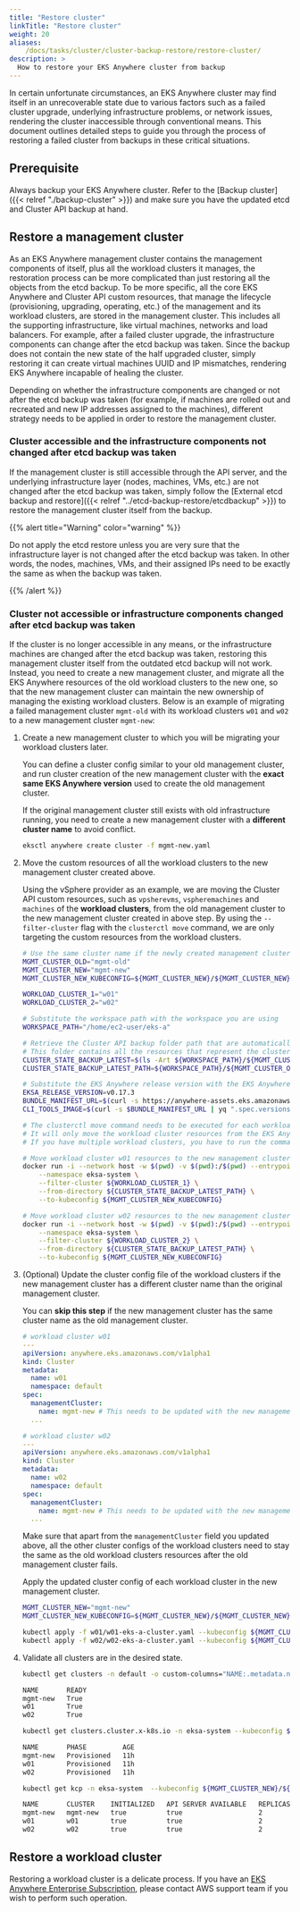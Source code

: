 ```yaml
---
title: "Restore cluster"
linkTitle: "Restore cluster"
weight: 20
aliases:
    /docs/tasks/cluster/cluster-backup-restore/restore-cluster/
description: >
  How to restore your EKS Anywhere cluster from backup
---
```


In certain unfortunate circumstances, an EKS Anywhere cluster may find itself in an unrecoverable state due to various factors such as a failed cluster upgrade, underlying infrastructure problems, or network issues, rendering the cluster inaccessible through conventional means. This document outlines detailed steps to guide you through the process of restoring a failed cluster from backups in these critical situations.

## Prerequisite

Always backup your EKS Anywhere cluster. Refer to the [Backup cluster]({{< relref "./backup-cluster" >}}) and make sure you have the updated etcd and Cluster API backup at hand.

## Restore a management cluster

As an EKS Anywhere management cluster contains the management components of itself, plus all the workload clusters it manages, the restoration process can be more complicated than just restoring all the objects from the etcd backup. To be more specific, all the core EKS Anywhere and Cluster API custom resources, that manage the lifecycle (provisioning, upgrading, operating, etc.) of the management and its workload clusters, are stored in the management cluster. This includes all the supporting infrastructure, like virtual machines, networks and load balancers. For example, after a failed cluster upgrade, the infrastructure components can change after the etcd backup was taken. Since the backup does not contain the new state of the half upgraded cluster, simply restoring it can create virtual machines UUID and IP mismatches, rendering EKS Anywhere incapable of healing the cluster.

Depending on whether the infrastructure components are changed or not after the etcd backup was taken (for example, if machines are rolled out and recreated and new IP addresses assigned to the machines), different strategy needs to be applied in order to restore the management cluster.

### Cluster accessible and the infrastructure components not changed after etcd backup was taken

If the management cluster is still accessible through the API server, and the underlying infrastructure layer (nodes, machines, VMs, etc.) are not changed after the etcd backup was taken, simply follow the [External etcd backup and restore]({{< relref "../etcd-backup-restore/etcdbackup" >}}) to restore the management cluster itself from the backup.

{{% alert title="Warning" color="warning" %}}

Do not apply the etcd restore unless you are very sure that the infrastructure layer is not changed after the etcd backup was taken. In other words, the nodes, machines, VMs, and their assigned IPs need to be exactly the same as when the backup was taken.

{{% /alert %}}

### Cluster not accessible or infrastructure components changed after etcd backup was taken

If the cluster is no longer accessible in any means, or the infrastructure machines are changed after the etcd backup was taken, restoring this management cluster itself from the outdated etcd backup will not work. Instead, you need to create a new management cluster, and migrate all the EKS Anywhere resources of the old workload clusters to the new one, so that the new management cluster can maintain the new ownership of managing the existing workload clusters. Below is an example of migrating a failed management cluster `mgmt-old` with its workload clusters `w01` and `w02` to a new management cluster `mgmt-new`:

1. Create a new management cluster to which you will be migrating your workload clusters later.

    You can define a cluster config similar to your old management cluster, and run cluster creation of the new management cluster with the **exact same EKS Anywhere version** used to create the old management cluster.

    If the original management cluster still exists with old infrastructure running, you need to create a new management cluster with a **different cluster name** to avoid conflict.

    ```sh
    eksctl anywhere create cluster -f mgmt-new.yaml
    ```

1. Move the custom resources of all the workload clusters to the new management cluster created above.

    Using the vSphere provider as an example, we are moving the Cluster API custom resources, such as `vpsherevms`, `vspheremachines` and `machines` of the **workload clusters**, from the old management cluster to the new management cluster created in above step. By using the `--filter-cluster` flag with the `clusterctl move` command, we are only targeting the custom resources from the workload clusters.


    ```bash
    # Use the same cluster name if the newly created management cluster has the same cluster name as the old one
    MGMT_CLUSTER_OLD="mgmt-old"
    MGMT_CLUSTER_NEW="mgmt-new"
    MGMT_CLUSTER_NEW_KUBECONFIG=${MGMT_CLUSTER_NEW}/${MGMT_CLUSTER_NEW}-eks-a-cluster.kubeconfig
    
    WORKLOAD_CLUSTER_1="w01"
    WORKLOAD_CLUSTER_2="w02"

    # Substitute the workspace path with the workspace you are using
    WORKSPACE_PATH="/home/ec2-user/eks-a"
    
    # Retrieve the Cluster API backup folder path that are automatically generated during the cluster upgrade
    # This folder contains all the resources that represent the cluster state of the old management cluster along with its workload clusters
    CLUSTER_STATE_BACKUP_LATEST=$(ls -Art ${WORKSPACE_PATH}/${MGMT_CLUSTER_OLD} | grep 'cluster-state-backup' | tail -1)
    CLUSTER_STATE_BACKUP_LATEST_PATH=${WORKSPACE_PATH}/${MGMT_CLUSTER_OLD}/${CLUSTER_STATE_BACKUP_LATEST}/

    # Substitute the EKS Anywhere release version with the EKS Anywhere version of the original management cluster
    EKSA_RELEASE_VERSION=v0.17.3
    BUNDLE_MANIFEST_URL=$(curl -s https://anywhere-assets.eks.amazonaws.com/releases/eks-a/manifest.yaml | yq ".spec.releases[] | select(.version==\"$EKSA_RELEASE_VERSION\").bundleManifestUrl")
    CLI_TOOLS_IMAGE=$(curl -s $BUNDLE_MANIFEST_URL | yq ".spec.versionsBundles[0].eksa.cliTools.uri")

    # The clusterctl move command needs to be executed for each workload cluster.
    # It will only move the workload cluster resources from the EKS Anywhere backup to the new management cluster.
    # If you have multiple workload clusters, you have to run the command for each cluster as shown below.

    # Move workload cluster w01 resources to the new management cluster mgmt-new
    docker run -i --network host -w $(pwd) -v $(pwd):/$(pwd) --entrypoint clusterctl ${CLI_TOOLS_IMAGE} move \
        --namespace eksa-system \
        --filter-cluster ${WORKLOAD_CLUSTER_1} \
        --from-directory ${CLUSTER_STATE_BACKUP_LATEST_PATH} \
        --to-kubeconfig ${MGMT_CLUSTER_NEW_KUBECONFIG}
    
    # Move workload cluster w02 resources to the new management cluster mgmt-new
    docker run -i --network host -w $(pwd) -v $(pwd):/$(pwd) --entrypoint clusterctl ${CLI_TOOLS_IMAGE} move \
        --namespace eksa-system \
        --filter-cluster ${WORKLOAD_CLUSTER_2} \
        --from-directory ${CLUSTER_STATE_BACKUP_LATEST_PATH} \
        --to-kubeconfig ${MGMT_CLUSTER_NEW_KUBECONFIG}
    ```

1. (Optional) Update the cluster config file of the workload clusters if the new management cluster has a different cluster name than the original management cluster.

    You can **skip this step** if the new management cluster has the same cluster name as the old management cluster.

    ```yaml
    # workload cluster w01
    ---
    apiVersion: anywhere.eks.amazonaws.com/v1alpha1
    kind: Cluster
    metadata:
      name: w01
      namespace: default
    spec:
      managementCluster:
        name: mgmt-new # This needs to be updated with the new management cluster name.
      ...
    ```

    ```yaml
    # workload cluster w02
    ---
    apiVersion: anywhere.eks.amazonaws.com/v1alpha1
    kind: Cluster
    metadata:
      name: w02
      namespace: default
    spec:
      managementCluster:
        name: mgmt-new # This needs to be updated with the new management cluster name.
      ...
    ```

    Make sure that apart from the `managementCluster` field you updated above, all the other cluster configs of the workload clusters need to stay the same as the old workload clusters resources after the old management cluster fails.

    Apply the updated cluster config of each workload cluster in the new management cluster.

    ```bash
    MGMT_CLUSTER_NEW="mgmt-new"
    MGMT_CLUSTER_NEW_KUBECONFIG=${MGMT_CLUSTER_NEW}/${MGMT_CLUSTER_NEW}-eks-a-cluster.kubeconfig

    kubectl apply -f w01/w01-eks-a-cluster.yaml --kubeconfig ${MGMT_CLUSTER_NEW_KUBECONFIG}
    kubectl apply -f w02/w02-eks-a-cluster.yaml --kubeconfig ${MGMT_CLUSTER_NEW_KUBECONFIG}
    ```

1. Validate all clusters are in the desired state.

    ```bash
    kubectl get clusters -n default -o custom-columns="NAME:.metadata.name,READY:.status.conditions[?(@.type=='Ready')].status" --kubeconfig ${MGMT_CLUSTER_NEW}/${MGMT_CLUSTER_NEW}-eks-a-cluster.kubeconfig

    NAME       READY
    mgmt-new   True
    w01        True
    w02        True

    kubectl get clusters.cluster.x-k8s.io -n eksa-system --kubeconfig ${MGMT_CLUSTER_NEW}/${MGMT_CLUSTER_NEW}-eks-a-cluster.kubeconfig

    NAME       PHASE         AGE
    mgmt-new   Provisioned   11h   
    w01        Provisioned   11h   
    w02        Provisioned   11h 

    kubectl get kcp -n eksa-system  --kubeconfig ${MGMT_CLUSTER_NEW}/${MGMT_CLUSTER_NEW}-eks-a-cluster.kubeconfig

    NAME       CLUSTER    INITIALIZED   API SERVER AVAILABLE   REPLICAS   READY   UPDATED   UNAVAILABLE   AGE   VERSION
    mgmt-new   mgmt-new   true          true                   2          2       2                       11h   v1.27.1-eks-1-27-4
    w01        w01        true          true                   2          2       2                       11h   v1.27.1-eks-1-27-4
    w02        w02        true          true                   2          2       2                       11h   v1.27.1-eks-1-27-4
    ```

## Restore a workload cluster

Restoring a workload cluster is a delicate process. If you have an [EKS Anywhere Enterprise Subscription](https://aws.amazon.com/eks/eks-anywhere/pricing/), please contact AWS support team if you wish to perform such operation.